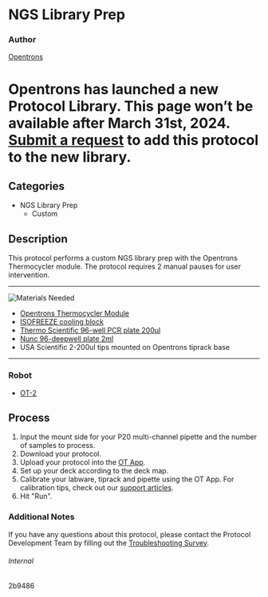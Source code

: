 # NGS Library Prep

### Author
[Opentrons](https://opentrons.com/)


# Opentrons has launched a new Protocol Library. This page won’t be available after March 31st, 2024. [Submit a request](https://docs.google.com/forms/d/e/1FAIpQLSdYYp9QCKow4nn0KlCVsMS3HX0eJ0N9O7-erajKvcpT0lWbSg/viewform) to add this protocol to the new library.

## Categories
* NGS Library Prep
	* Custom

## Description
This protocol performs a custom NGS library prep with the Opentrons Thermocycler module. The protocol requires 2 manual pauses for user intervention.

---
![Materials Needed](https://s3.amazonaws.com/opentrons-protocol-library-website/custom-README-images/001-General+Headings/materials.png)

* [Opentrons Thermocycler Module](https://shop.opentrons.com/collections/hardware-modules/products/thermocycler-module)
* [ISOFREEZE cooling block](https://www.fishersci.com/shop/products/isofreeze-pcr-sbs-rack-2pk/50999415)
* [Thermo Scientific 96-well PCR plate 200µl](https://www.fishersci.com/shop/products/pcr-plate-96-well-low-profile-skirted-12/p-7184552#?keyword=ab+0800)
* [Nunc 96-deepwell plate 2ml](https://www.thermofisher.com/order/catalog/product/260251#/260251)
* USA Scientific 2-200ul tips mounted on Opentrons tiprack base

---
### Robot
* [OT-2](https://opentrons.com/ot-2)

## Process
1. Input the mount side for your P20 multi-channel pipette and the number of samples to process.
2. Download your protocol.
3. Upload your protocol into the [OT App](https://opentrons.com/ot-app).
4. Set up your deck according to the deck map.
5. Calibrate your labware, tiprack and pipette using the OT App. For calibration tips, check out our [support articles](https://support.opentrons.com/en/collections/1559720-guide-for-getting-started-with-the-ot-2).
6. Hit "Run".

### Additional Notes
If you have any questions about this protocol, please contact the Protocol Development Team by filling out the [Troubleshooting Survey](https://protocol-troubleshooting.paperform.co/).

###### Internal
2b9486
